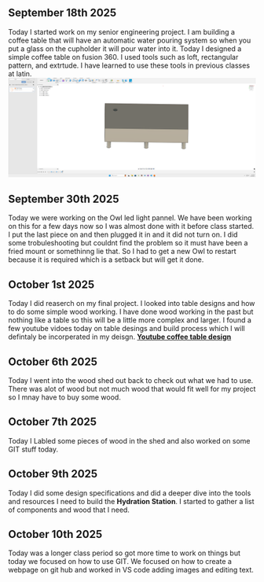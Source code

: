 ## September 18th 2025
Today I started work on my senior engineering project. I am building a coffee table that will have an automatic water pouring system so when you put a glass on the cupholder it will pour water into it. Today I designed a simple coffee table on fusion 360. I used tools such as loft, rectangular pattern, and extrtude. I have learned to use these tools in previous classes at latin. 
![alt text](media/image-1.png)
 ## September 30th 2025
 Today we were working on the Owl led light pannel. We have been working on this for a few days now so I was almost done with it before class started. I put the last piece on and then plugged it in and it did not turn on. I did some trobuleshooting but couldnt find the problem so it must have been a fried mount or somethinng lie that. So I had to get a new Owl to restart because it is required which is a setback but will get it done. 
 ## October 1st 2025
 Today I did reaserch on my final project. I looked into table designs and how to do some simple wood working. I have done wood working in the past but nothing like a table so this will be a little more complex and larger. I found a few youtube vidoes today on table desings and build process which I will defintaly be incorperated in my deisgn. [**Youtube coffee table design**](https://www.youtube.com/watch?v=g0LAd-i_9qA&t=230s)
## October 6th 2025
Today I went into the wood shed out back to check out what we had to use. There was alot of wood but not much wood that would fit well for my project so I mnay have to buy some wood. 
## October 7th 2025
Today I Labled some pieces of wood in the shed and also worked on some GIT stuff today. 
## October 9th 2025
Today I did some design specifications and did a deeper dive into the tools and resources I need to build the **Hydration Station**. I started to gather a list of components and wood that I need. 
## October 10th 2025
Today was a longer class period so got more time to work on things but today we focused on how to use GIT. We focused on how to create a webpage on git hub and worked in VS code adding images and editing text. 